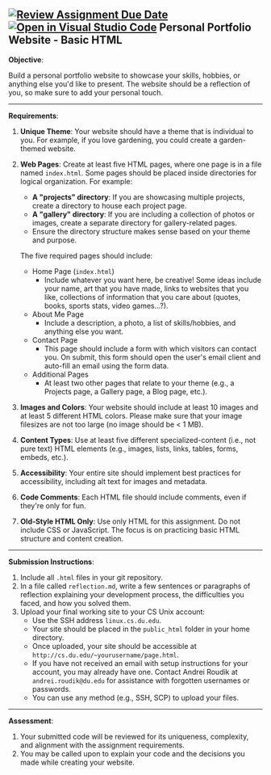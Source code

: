 [![Review Assignment Due Date](https://classroom.github.com/assets/deadline-readme-button-22041afd0340ce965d47ae6ef1cefeee28c7c493a6346c4f15d667ab976d596c.svg)](https://classroom.github.com/a/cyxpdUgj)
[![Open in Visual Studio Code](https://classroom.github.com/assets/open-in-vscode-2e0aaae1b6195c2367325f4f02e2d04e9abb55f0b24a779b69b11b9e10269abc.svg)](https://classroom.github.com/online_ide?assignment_repo_id=17681361&assignment_repo_type=AssignmentRepo)
Personal Portfolio Website - Basic HTML
---

**Objective**:

Build a personal portfolio website to showcase your skills, hobbies, or anything else you'd like to present. The website should be a reflection of you, so make sure to add your personal touch.

---

**Requirements**:

1. **Unique Theme**: Your website should have a theme that is individual to you. For example, if you love gardening, you could create a garden-themed website.

2. **Web Pages**: Create at least five HTML pages, where one page is in a file named `index.html`. Some pages should be placed inside directories for logical organization. For example:
    - **A "projects" directory**: If you are showcasing multiple projects, create a directory to house each project page.
    - **A "gallery" directory**: If you are including a collection of photos or images, create a separate directory for gallery-related pages.
    - Ensure the directory structure makes sense based on your theme and purpose.

    The five required pages should include:
    - Home Page (`index.html`)
        - Include whatever you want here, be creative! Some ideas include your name, art that you have made, links to websites that you like, collections of information that you care about (quotes, books, sports stats, video games...?).
    - About Me Page
        - Include a description, a photo, a list of skills/hobbies, and anything else you want.
    - Contact Page
        - This page should include a form with which visitors can contact you. On submit, this form should open the user's email client and auto-fill an email using the form data.
    - Additional Pages
        - At least two other pages that relate to your theme (e.g., a Projects page, a Gallery page, a Blog page, etc.).

3. **Images and Colors**: Your website should include at least 10 images and at least 5 different HTML colors. Please make sure that your image filesizes are not too large (no image should be < 1 MB).

4. **Content Types**: Use at least five different specialized-content (i.e., not pure text) HTML elements (e.g., images, lists, links, tables, forms, embeds, etc.).

5. **Accessibility**: Your entire site should implement best practices for accessibility, including alt text for images and metadata.

6. **Code Comments**: Each HTML file should include comments, even if they're only for fun.

7. **Old-Style HTML Only**: Use only HTML for this assignment. Do not include CSS or JavaScript. The focus is on practicing basic HTML structure and content creation.

---

**Submission Instructions**:

1. Include all `.html` files in your git repository.
2. In a file called `reflection.md`, write a few sentences or paragraphs of reflection explaining your development process, the difficulties you faced, and how you solved them.
3. Upload your final working site to your CS Unix account:
    - Use the SSH address `linux.cs.du.edu`.
    - Your site should be placed in the `public_html` folder in your home directory.
    - Once uploaded, your site should be accessible at `http://cs.du.edu/~yourusername/page.html`.
    - If you have not received an email with setup instructions for your account, you may already have one. Contact Andrei Roudik at `andrei.roudik@du.edu` for assistance with forgotten usernames or passwords.
    - You can use any method (e.g., SSH, SCP) to upload your files.

---

**Assessment**:

1. Your submitted code will be reviewed for its uniqueness, complexity, and alignment with the assignment requirements.
2. You may be called upon to explain your code and the decisions you made while creating your website.